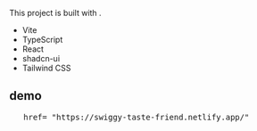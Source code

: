 
This project is built with .

- Vite
- TypeScript
- React
- shadcn-ui
- Tailwind CSS

## demo
<pre>
  <a> href= "https://swiggy-taste-friend.netlify.app/"</a>
</pre>


